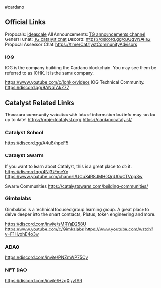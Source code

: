 #cardano 

## **Official Links**
Proposals: [ideascale](https://cardano.ideascale.com)
All Announcements: [TG announcements channel](https://t.me/cardanocatalyst)  
General Chat: [TG catalyst chat](https://t.me/ProjectCatalystChat)
Discord: https://discord.gg/cBQqVNAFa2
Proposal Assessor Chat: https://t.me/CatalystCommunityAdvisors

### IOG
IOG is the company building the Cardano blockchain. You may see them be referred to as IOHK. It is the same company.

https://www.youtube.com/c/IohkIo/videos
IOG Technical Community: https://discord.gg/9ANqTAkZ77

## Catalyst Related Links
These are community websites with lots of information but info may not be up to date!
https://projectcatalyst.org/
https://cardanocataly.st/

### Catalyst School
https://discord.gg/A4u8xhpeF5

### Catalyst Swarm
If you want to learn about Catalyst, this is a great place to do it.
https://discord.gg/4Nj37FmeYx
https://www.youtube.com/channel/UCuXdR8JMH0QriU0uOTVpg3w

Swarm Communities
https://catalystswarm.com/building-communities/

### Gimbalabs
Gimbalabs is a technical focused group learning group. A great place to delve deeper into the smart contracts, Plutus, token engineering and more.

https://discord.com/invite/sMRYaD258U
https://www.youtube.com/c/Gimbalabs
https://www.youtube.com/watch?v=F1HyohE4o3w

### ADAO
https://discord.com/invite/PNZmWP75Cy

### NFT DAO
https://discord.com/invite/HzgXjyyfSR